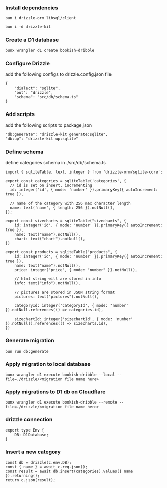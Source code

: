 ### Install dependencies

```
bun i drizzle-orm libsql/client
```

```
bun i -d drizzle-kit
```

### Create a D1 database

```
bunx wrangler d1 create bookish-dribble
```

### Configure Drizzle

add the following configs to drizzle.config.json file

```
{
    "dialect": "sqlite",
    "out": "drizzle",
    "schema": "src/db/schema.ts"
}
```

### Add scripts

add the following scripts to package.json

```
"db:generate": "drizzle-kit generate:sqlite",
"db:up": "drizzle-kit up:sqlite"
```

### Define schema

define categories schema in ./src/db/schema.ts

```
import { sqliteTable, text, integer } from 'drizzle-orm/sqlite-core';

export const categories = sqliteTable('categories', {
  // id is set on insert, incrementing
  id: integer('id', { mode: 'number' }).primaryKey({ autoIncrement: true }),

  // name of the category with 256 max character length
  name: text('name', { length: 256 }).notNull(),
});

export const sizecharts = sqliteTable("sizecharts", {
    id: integer('id', { mode: 'number' }).primaryKey({ autoIncrement: true }),
    name: text("name").notNull(),
    chart: text("chart").notNull(),
})

export const products = sqliteTable("products", {
    id: integer('id', { mode: 'number' }).primaryKey({ autoIncrement: true }),
    name: text("name").notNull(),
    price: integer("price", { mode: "number" }).notNull(),

    // html string will are stored in info
    info: text("info").notNull(),

    // pictures are stored in JSON string format
    pictures: text("pictures").notNull(),

    categoryId: integer('categoryId', { mode: 'number' }).notNull.references(() => categories.id),

    sizechartId: integer('sizechartId', { mode: 'number' }).notNull().references(() => sizecharts.id),
})
```

### Generate migration

```
bun run db:generate
```

### Apply migration to local database

```
bunx wrangler d1 execute bookish-dribble --local --file=./drizzle/<migration file name here>
```

### Apply migrations to D1 db on Cloudflare

```
bunx wrangler d1 execute bookish-dribble --remote --file=./drizzle/<migration file name here>
```

### drizzle connection

```
export type Env {
    DB: D1Database;
}

```

### Insert a new category

```
const db = drizzle(c.env.DB);
const { name } = await c.req.json();
const result = await db.insert(categories).values({ name }).returning();
return c.json(result);
```
